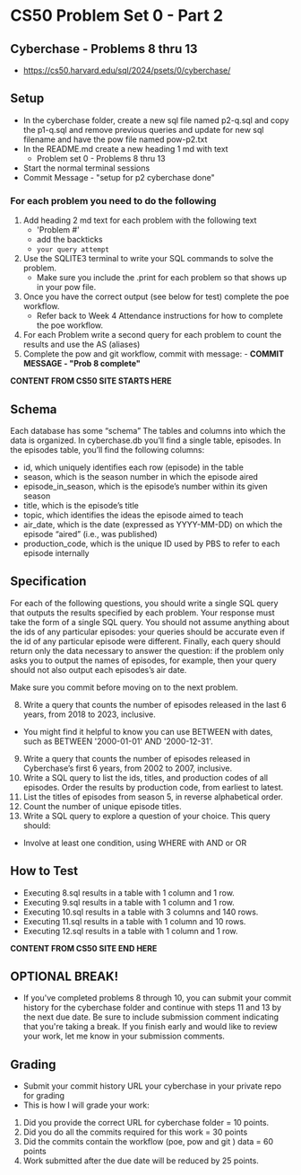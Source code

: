 # CS50 Problem Set 0 - Part 2
## Cyberchase - Problems 8 thru 13
- https://cs50.harvard.edu/sql/2024/psets/0/cyberchase/

## Setup
- In the cyberchase folder, create a new sql file named p2-q.sql and copy the p1-q.sql and remove previous queries and update for new sql filename and have the pow file named pow-p2.txt
- In the README.md create a new heading 1 md with text
    - Problem set 0 - Problems 8 thru 13 
- Start the normal terminal sessions 
- Commit Message - "setup for p2 cyberchase done"

### For each problem you need to do the following
1. Add heading 2 md text for each problem with the following text
    - 'Problem #'
    - add the backticks 
    - ``` your query attempt ```
2. Use the SQLITE3 terminal to write your SQL commands to solve the problem. 
    - Make sure you include the .print for each problem so that shows up in your pow file.
3. Once you have the correct output (see below for test) complete the poe workflow. 
    - Refer back to Week 4 Attendance instructions for how to complete the poe workflow.
4. For each Problem write a second query for each problem to count the results and use the AS (aliases)
5. Complete the pow and git workflow, commit with message:
        - **COMMIT MESSAGE - "Prob 8 complete"**

**CONTENT FROM CS50 SITE STARTS HERE**

## Schema
Each database has some “schema” 
The tables and columns into which the data is organized. In cyberchase.db you’ll find a single table, episodes. In the episodes table, you’ll find the following columns:

- id, which uniquely identifies each row (episode) in the table
- season, which is the season number in which the episode aired
- episode_in_season, which is the episode’s number within its given season
- title, which is the episode’s title
- topic, which identifies the ideas the episode aimed to teach
- air_date, which is the date (expressed as YYYY-MM-DD) on which the episode “aired” (i.e., was published)
- production_code, which is the unique ID used by PBS to refer to each episode internally

## Specification

For each of the following questions, you should write a single SQL query that outputs the results specified by each problem. Your response must take the form of a single SQL query. You should not assume anything about the ids of any particular episodes: your queries should be accurate even if the id of any particular episode were different. Finally, each query should return only the data necessary to answer the question: if the problem only asks you to output the names of episodes, for example, then your query should not also output each episodes’s air date.

Make sure you commit before moving on to the next problem. 

8. Write a query that counts the number of episodes released in the last 6 years, from 2018 to 2023, inclusive.
  - You might find it helpful to know you can use BETWEEN with dates, such as BETWEEN '2000-01-01' AND '2000-12-31'.
9. Write a query that counts the number of episodes released in Cyberchase’s first 6 years, from 2002 to 2007, inclusive.
10. Write a SQL query to list the ids, titles, and production codes of all episodes. Order the results by production code,   from earliest to latest.
11. List the titles of episodes from season 5, in reverse alphabetical order.
12. Count the number of unique episode titles.
13. Write a SQL query to explore a question of your choice. This query should:
 - Involve at least one condition, using WHERE with AND or OR


## How to Test
- Executing 8.sql results in a table with 1 column and 1 row.
- Executing 9.sql results in a table with 1 column and 1 row.
- Executing 10.sql results in a table with 3 columns and 140 rows.
- Executing 11.sql results in a table with 1 column and 10 rows.
- Executing 12.sql results in a table with 1 column and 1 row.

**CONTENT FROM CS50 SITE END HERE**

## OPTIONAL BREAK!
- If you've completed problems 8 through 10, you can submit your commit history for the cyberchase folder and continue with steps 11 and 13 by the next due date. Be sure to include submission comment indicating that you're taking a break. If you finish early and would like to review your work, let me know in your submission comments.


## Grading
- Submit your commit history URL your cyberchase in your private repo for grading
- This is how I will grade your work:
1. Did you provide the correct URL for cyberchase folder = 10 points.
2. Did you do all the commits required for this work = 30 points
3. Did the commits contain the workflow (poe, pow and git ) data =  60 points
4. Work submitted after the due date will be reduced by 25 points. 